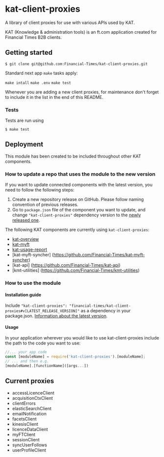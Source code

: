 # kat-client-proxies
A library of client proxies for use with various APIs used by KAT.

KAT (Knowledge & administration tools) is an ft.com application created for Financial Times B2B clients.

## Getting started


`$ git clone git@github.com:Financial-Times/kat-client-proxies.git`

Standard next app `make` tasks apply:

`make intall`
`make .env`
`make test`

Whenever you are adding a new client proxies, for maintenance don't forget to include it in the list in the end of this README.

### Tests

Tests are run using
```
$ make test
```

## Deployment
This module has been created to be included throughout other KAT components.

### How to update a repo that uses the module to the new version
If you want to update connected components with the latest version, you need to follow the following steps:
1. Create a new repository release on GitHub. Please follow naming convention of previous releases.
2. Go to `package.json` file of the component you want to update, and change `"kat-client-proxies"` dependency version to the [newly released one](https://github.com/Financial-Times/kat-client-proxies/releases).

The following KAT components are currently using `kat-client-proxies`:
- [kat-overview](https://github.com/Financial-Times/kat-overview)
- [kat-myft](https://github.com/Financial-Times/kat-myft)
- [kat-usage-report](https://github.com/Financial-Times/kat-usage-report)
- [kat-myft-syncher] (https://github.com/Financial-Times/kat-myft-syncher)
- [kat-api] (https://github.com/Financial-Times/kat-api)
- [kmt-utilities] (https://github.com/Financial-Times/kmt-utilities)

### How to use the module

#### Installation guide

Include `"kat-client-proxies": "financial-times/kat-client-proxies#v[LATEST_RELEASE_VERSION]"` as a dependency in your package.json. [Information about the latest version](https://github.com/Financial-Times/kat-client-proxies/releases).

#### Usage

In your application wherever you would like to use kat-client-proxies include the path to the code you want to use:

```js
//... your app code
const [moduleName] = require('kat-client-proxies').[moduleName];
// ... and then e.g.
[moduleName].[functionName]([args...])
```

## Current proxies
* accessLicenceClient
* acquisitionCtxClient
* clientErrors
* elasticSearchClient
* emailNotification
* facetsClient
* kinesisClient
* licenceDataClient
* myFTClient
* sessionClient
* syncUserFollows
* userProfileClient
